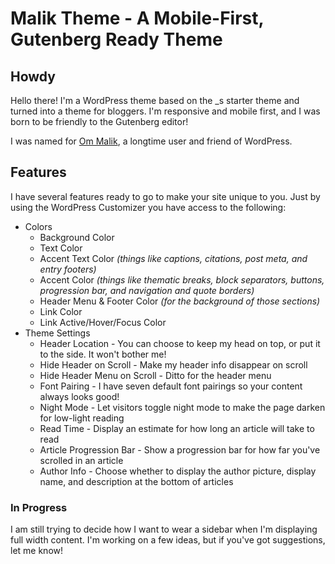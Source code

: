 # Malik Theme - A Mobile-First, Gutenberg Ready Theme

## Howdy

Hello there! I'm a WordPress theme based on the _s starter theme and turned into a theme for bloggers. I'm responsive and mobile first, and I was born to be friendly to the Gutenberg editor!

I was named for [Om Malik](https://om.co/), a longtime user and friend of WordPress.

## Features

I have several features ready to go to make your site unique to you. Just by using the WordPress Customizer you have access to the following:

* Colors
    -  Background Color
    -  Text Color
    -  Accent Text Color _(things like captions, citations, post meta, and entry footers)_
    -  Accent Color _(things like thematic breaks, block separators, buttons, progression bar, and navigation and quote borders)_
    - Header Menu & Footer Color _(for the background of those sections)_
    - Link Color
    - Link Active/Hover/Focus Color
* Theme Settings
    - Header Location - You can choose to keep my head on top, or put it to the side. It won't bother me!
    - Hide Header on Scroll - Make my header info disappear on scroll
    - Hide Header Menu on Scroll - Ditto for the header menu
    - Font Pairing - I have seven default font pairings so your content always looks good!
    - Night Mode - Let visitors toggle night mode to make the page darken for low-light reading
    - Read Time - Display an estimate for how long an article will take to read
    - Article Progression Bar - Show a progression bar for how far you've scrolled in an article
    - Author Info - Choose whether to display the author picture, display name, and description at the bottom of articles

### In Progress

I am still trying to decide how I want to wear a sidebar when I'm displaying full width content. I'm working on a few ideas, but if you've got suggestions, let me know!
